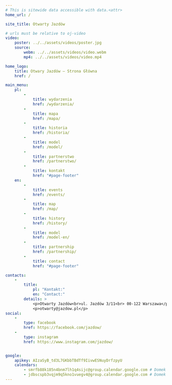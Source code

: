 ```yaml
---
# This is sitewide data accessible with data.<attr>
home_url: /

site_title: Otwarty Jazdów

# urls must be relative to oj-video
video:
    poster: ../../assets/videos/poster.jpg
    source:
        webm: ../../assets/videos/video.webm
        mp4: ../../assets/videos/video.mp4

home_logo:
    title: Otwary Jazdów – Strona Główna
    href: /

main_menu:
    pl:
        -
            title: wydarzenia
            href: /wydarzenia/
        -
            title: mapa
            href: /mapa/
        -
            title: historia
            href: /historia/
        -
            title: model
            href: /model/
        -
            title: partnerstwo
            href: /partnerstwo/
        -
            title: kontakt
            href: "#page-footer"
    en:
        -
            title: events
            href: /events/
        -
            title: map
            href: /map/
        -
            title: history
            href: /history/
        -
            title: model
            href: /model-en/
        -
            title: partnership
            href: /partnership/
        -
            title: contact
            href: "#page-footer"

contacts:
    -
        title:
            pl: "Kontakt:"
            en: "Contact:"
        details: >
            <p>Otwarty Jazdów<br>ul. Jazdów 3/11<br> 00-122 Warszawa</p>
            <p>otwarty@jazdow.pl</p>
social:
    -
        type: facebook
        href: https://facebook.com/jazdow/
    -
        type: instagram
        href: https://www.instagram.com/jazdow/


google:
    apikey: AIzaSyB_td3L7GKbbTBdTf9IivwESNuyDrfzpyU
    calendars:
        - smrfb88k185n4bnm7lh1q4sijc@group.calendar.google.com # Domek A
        - jdbscspb3vqjm9q5kno1vuegv4@group.calendar.google.com # Domek B
---
```

